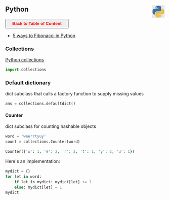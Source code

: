 ## Python <img src="img/python_logo.jpg" width="40" height="40" style="float: right;" />

<a><button name="button" style = "color:red;width:200px;height:30px;cursor:pointer" onclick="window.location.href='https://reynier0611.github.io';">**Back to Table of Content**</button></a> 

- [5 ways to Fibonacci in Python](https://technobeans.com/2012/04/16/5-ways-of-fibonacci-in-python/)

### Collections

[Python collections](https://docs.python.org/3/library/collections.html)

```python
import collections
```

### Default dictionary

dict subclass that calls a factory function to supply missing values

```python
ans = collections.defaultdict()
```

#### Counter

dict subclass for counting hashable objects

```python
word = 'weerrtyuy'
count = collections.Counter(word)
```

```python
Counter({'w': 1, 'e': 2, 'r': 2, 't': 1, 'y': 2, 'u': 1})
```

Here's an implementation:

```python
mydict = {}
for let in word:
    if let in mydict: mydict[let] += 1
    else: mydict[let] = 1
mydict
```